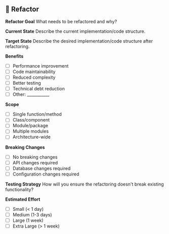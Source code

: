 ## 🔧 Refactor

**Refactor Goal**
What needs to be refactored and why?

**Current State**
Describe the current implementation/code structure.

**Target State**
Describe the desired implementation/code structure after refactoring.

**Benefits**
- [ ] Performance improvement
- [ ] Code maintainability
- [ ] Reduced complexity
- [ ] Better testing
- [ ] Technical debt reduction
- [ ] Other: ___________

**Scope**
- [ ] Single function/method
- [ ] Class/component
- [ ] Module/package
- [ ] Multiple modules
- [ ] Architecture-wide

**Breaking Changes**
- [ ] No breaking changes
- [ ] API changes required
- [ ] Database changes required
- [ ] Configuration changes required

**Testing Strategy**
How will you ensure the refactoring doesn't break existing functionality?

**Estimated Effort**
- [ ] Small (< 1 day)
- [ ] Medium (1-3 days)
- [ ] Large (1 week)
- [ ] Extra Large (> 1 week)
